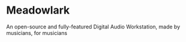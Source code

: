 # Meadowlark
An open-source and fully-featured Digital Audio Workstation, made by musicians, for musicians
